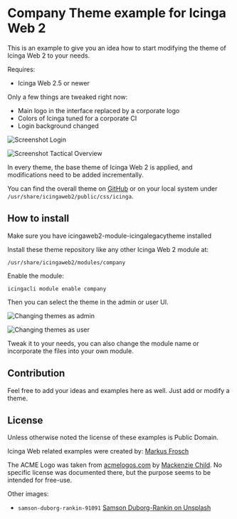 Company Theme example for Icinga Web 2
======================================

This is an example to give you an idea how to start modifying the theme
of Icinga Web 2 to your needs.

Requires:
* Icinga Web 2.5 or newer

Only a few things are tweaked right now:

* Main logo in the interface replaced by a corporate logo
* Colors of Icinga tuned for a corporate CI
* Login background changed

![Screenshot Login](screenshots/login.png)

![Screenshot Tactical Overview](screenshots/tac.png)

In every theme, the base theme of Icinga Web 2 is applied, and modifications need to be
added incrementally.

You can find the overall theme on [GitHub](https://github.com/Icinga/icingaweb2/tree/master/public/css/icinga)
or on your local system under `/usr/share/icingaweb2/public/css/icinga`.

## How to install

Make sure you have icingaweb2-module-icingalegacytheme installed

Install these theme repository like any other Icinga Web 2 module at:

    /usr/share/icingaweb2/modules/company
    
Enable the module:

    icingacli module enable company
    
    
Then you can select the theme in the admin or user UI.

![Changing themes as admin](screenshots/admin-theme.png)

![Changing themes as user](screenshots/user-theme.png)

Tweak it to your needs, you can also change the module name or
incorporate the files into your own module.

## Contribution

Feel free to add your ideas and examples here as well. Just add or modify a theme.

## License

Unless otherwise noted the license of these examples is Public Domain.

Icinga Web related examples were created by: [Markus Frosch](mailto:markus.frosch@icinga.com)

The ACME Logo was taken from [acmelogos.com](http://acmelogos.com) by
[Mackenzie Child](https://www.youtube.com/watch?v=QxeXfUmBvPU&feature=youtu.be).
No specific license was documented there, but the purpose seems to be
intended for free-use.

Other images:

* `samson-duborg-rankin-91091` [Samson Duborg-Rankin on Unsplash](https://unsplash.com/photos/ZGjbiukp_-A)
